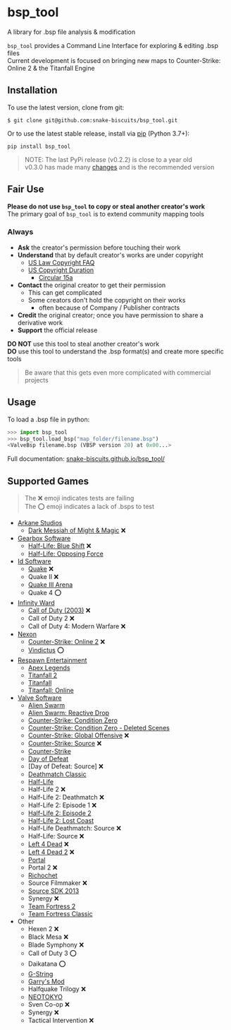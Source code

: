 # bsp_tool
 A library for .bsp file analysis & modification

`bsp_tool` provides a Command Line Interface for exploring & editing .bsp files  
Current development is focused on bringing new maps to Counter-Strike: Online 2 & the Titanfall Engine


## Installation
To use the latest version, clone from git:
```
$ git clone git@github.com:snake-biscuits/bsp_tool.git
```

Or to use the latest stable release, install via [pip](https://pypi.org/project/bsp-tool/) (Python 3.7+):
```
pip install bsp_tool
```

> NOTE: The last PyPi release (v0.2.2) is close to a year old  
> v0.3.0 has made many [changes](./CHANGELOG.md) and is the recommended version


## Fair Use
**Please do not use `bsp_tool` to copy or steal another creator's work**  
The primary goal of `bsp_tool` is to extend community mapping tools  


### Always
  - **Ask** the creator's permission before touching their work  
  - **Understand** that by default creator's works are under copyright  
    - [US Law Copyright FAQ](https://www.copyright.gov/help/faq/faq-general.html#mywork)
    - [US Copyright Duration](https://www.copyright.gov/help/faq/faq-duration.html)
      - [Circular 15a](https://www.copyright.gov/circs/circ15a.pdf)  
  - **Contact** the original creator to get their permission  
    - This can get complicated  
    - Some creators don't hold the copyright on their works  
      - often because of Company / Publisher contracts  
  - **Credit** the original creator; once you have permission to share a derivative work  
  - **Support** the official release

**DO NOT** use this tool to steal another creator's work  
**DO** use this tool to understand the .bsp format(s) and create more specific tools

> Be aware that this gets even more complicated with commercial projects


## Usage

To load a .bsp file in python:

```python
>>> import bsp_tool
>>> bsp_tool.load_bsp("map_folder/filename.bsp")
<ValveBsp filename.bsp (VBSP version 20) at 0x00...>
```

Full documentation: [snake-biscuits.github.io/bsp_tool/](https://snake-biscuits.github.io/bsp_tool/)


## Supported Games

> The :x: emoji indicates tests are failing  
> The :o: emoji indicates a lack of .bsps to test

  * [Arkane Studios](https://github.com/snake-biscuits/bsp_tool/tree/master/bsp_tool/branches/arkane)
    - [Dark Messiah of Might & Magic](https://github.com/snake-biscuits/bsp_tool/tree/master/bsp_tool/branches/arkane/dark_messiah.py) :x:
  * [Gearbox Software](https://github.com/snake-biscuits/bsp_tool/tree/master/bsp_tool/branches/gearbox)
    - [Half-Life: Blue Shift](https://github.com/snake-biscuits/bsp_tool/tree/master/bsp_tool/branches/gearbox/bshift.py) :x:
    - [Half-Life: Opposing Force](https://github.com/snake-biscuits/bsp_tool/tree/master/bsp_tool/branches/valve/goldsrc.py)
  * [Id Software](https://github.com/snake-biscuits/bsp_tool/tree/master/bsp_tool/branches/id_software)
    - [Quake](https://github.com/snake-biscuits/bsp_tool/tree/master/bsp_tool/branches/id_software/quake.py) :x:
    - Quake II :x:
    - [Quake III Arena](https://github.com/snake-biscuits/bsp_tool/tree/master/bsp_tool/branches/id_software/quake3.py)
    - Quake 4 :o:
  * [Infinity Ward](https://github.com/snake-biscuits/bsp_tool/tree/master/bsp_tool/branches/infinity_ward)
    - [Call of Duty (2003)](https://github.com/snake-biscuits/bsp_tool/tree/master/bsp_tool/branches/infinity_ward/call_of_duty1.py) :x:
    - Call of Duty 2 :x:
    - Call of Duty 4: Modern Warfare :x:
  * [Nexon](https://github.com/snake-biscuits/bsp_tool/tree/master/bsp_tool/branches/nexon)
    - [Counter-Strike: Online 2](https://github.com/snake-biscuits/bsp_tool/tree/master/bsp_tool/branches/nexon/cso2.py) :x:
    - [Vindictus](https://github.com/snake-biscuits/bsp_tool/tree/master/bsp_tool/branches/nexon/vindictus.py) :o:
  * [Respawn Entertainment](https://github.com/snake-biscuits/bsp_tool/tree/master/bsp_tool/branches/respawn)
    - [Apex Legends](https://github.com/snake-biscuits/bsp_tool/tree/master/bsp_tool/branches/respawn/apex_legends.py)
    - [Titanfall 2](https://github.com/snake-biscuits/bsp_tool/tree/master/bsp_tool/branches/respawn/titanfall2.py)
    - [Titanfall](https://github.com/snake-biscuits/bsp_tool/tree/master/bsp_tool/branches/respawn/titanfall.py)
    - [Titanfall: Online](https://github.com/snake-biscuits/bsp_tool/tree/master/bsp_tool/branches/respawn/titanfall.py)
  * [Valve Software](https://github.com/snake-biscuits/bsp_tool/tree/master/bsp_tool/branches/valve)
    - [Alien Swarm](https://github.com/snake-biscuits/bsp_tool/tree/master/bsp_tool/branches/valve/alien_swarm.py)
    - [Alien Swarm: Reactive Drop](https://github.com/snake-biscuits/bsp_tool/tree/master/bsp_tool/branches/valve/alien_swarm.py)
    - [Counter-Strike: Condition Zero](https://github.com/snake-biscuits/bsp_tool/tree/master/bsp_tool/branches/valve/goldsrc.py)
    - [Counter-Strike: Condition Zero - Deleted Scenes](https://github.com/snake-biscuits/bsp_tool/tree/master/bsp_tool/branches/valve/goldsrc.py)
    - [Counter-Strike: Global Offensive](https://github.com/snake-biscuits/bsp_tool/tree/master/bsp_tool/branches/valve/cs_go.py) :x:
    - [Counter-Strike: Source](https://github.com/snake-biscuits/bsp_tool/tree/master/bsp_tool/branches/valve/orange_box.py) :x:
    - [Counter-Strike](https://github.com/snake-biscuits/bsp_tool/tree/master/bsp_tool/branches/valve/goldsrc.py)
    - [Day of Defeat](https://github.com/snake-biscuits/bsp_tool/tree/master/bsp_tool/branches/valve/goldsrc.py)
    - [Day of Defeat: Source] :x:
    - [Deathmatch Classic](https://github.com/snake-biscuits/bsp_tool/tree/master/bsp_tool/branches/valve/goldsrc.py)
    - [Half-Life](https://github.com/snake-biscuits/bsp_tool/tree/master/bsp_tool/branches/valve/goldsrc.py)
    - Half-Life 2 :x:
    - Half-Life 2: Deathmatch :x:
    - Half-Life 2: Episode 1 :x:
    - [Half-Life 2: Episode 2](https://github.com/snake-biscuits/bsp_tool/tree/master/bsp_tool/branches/valve/orange_box.py)
    - [Half-Life 2: Lost Coast](https://github.com/snake-biscuits/bsp_tool/tree/master/bsp_tool/branches/valve/orange_box.py)
    - Half-Life Deathmatch: Source :x:
    - Half-Life: Source :x:
    - [Left 4 Dead](https://github.com/snake-biscuits/bsp_tool/tree/master/bsp_tool/branches/valve/left4dead.py) :x:
    - [Left 4 Dead 2](https://github.com/snake-biscuits/bsp_tool/tree/master/bsp_tool/branches/valve/left4dead.py) :x:
    - [Portal](https://github.com/snake-biscuits/bsp_tool/tree/master/bsp_tool/branches/valve/orange_box.py)
    - Portal 2 :x:
    - [Richochet](https://github.com/snake-biscuits/bsp_tool/tree/master/bsp_tool/branches/valve/goldsrc.py)
    - Source Filmmaker :x:
    - [Source SDK 2013](https://github.com/snake-biscuits/bsp_tool/tree/master/bsp_tool/branches/valve/orange_box.py)
    - Synergy :x:
    - [Team Fortress 2](https://github.com/snake-biscuits/bsp_tool/tree/master/bsp_tool/branches/valve/orange_box.py)
    - [Team Fortress Classic](https://github.com/snake-biscuits/bsp_tool/tree/master/bsp_tool/branches/valve/goldsrc.py)
  * Other
    - Hexen 2 :x:
    - Black Mesa :x:
    - Blade Symphony :x:
    - Call of Duty 3 :o:
    - Daikatana :o:
    - [G-String](https://github.com/snake-biscuits/bsp_tool/tree/master/bsp_tool/branches/valve/orange_box.py)
    - [Garry's Mod](https://github.com/snake-biscuits/bsp_tool/tree/master/bsp_tool/branches/valve/orange_box.py)
    - Halfquake Trilogy :x:
    - [NEOTOKYO](https://github.com/snake-biscuits/bsp_tool/tree/master/bsp_tool/branches/valve/orange_box.py)
    - Sven Co-op :x:
    - Synergy :x:
    - Tactical Intervention :x:

<!--
    - Call of Duty: World at War :x:
    - Call of Duty: Modern Warfare 2 :x:
    - Call of Duty: Black Ops :x:
    - Call of Duty: Modern Warfare 3 :x:
    - Call of Duty: Black Ops II :x:
    - Call of Duty: Ghosts :x:
    - Call of Duty: Black Ops III :x:
    - Call of Duty: Advanced Warfare :x:
    - Call of Duty: Infinite Warfare :x:
    - Call of Duty: Black Ops 4 :x:
    - Call of Duty: Modern Warfare (2019) :x:
    - Call of Duty: Black Ops - Cold War :x:
    - Call of Duty: Warzone :x:
    - Call of Duty: Vanguard :x:
-->
